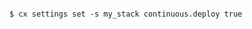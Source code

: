 <!-- usedin: [ _includes/_inlines/Deployment/common/redeployment-hook/redeployment-hook_github-integration-v1.md] -->

```

$ cx settings set -s my_stack continuous.deploy true

```
